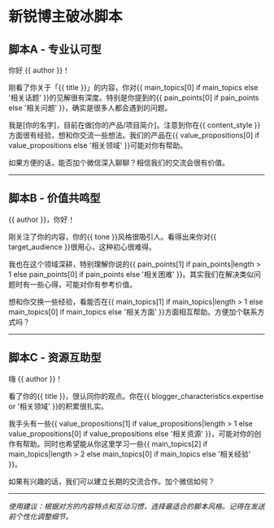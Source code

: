 # 新锐博主破冰脚本

## 脚本A - 专业认可型

你好 {{ author }}！

刚看了你关于「{{ title }}」的内容，你对{{ main_topics[0] if main_topics else '相关话题' }}的见解很有深度。特别是你提到的{{ pain_points[0] if pain_points else '相关问题' }}，确实是很多人都会遇到的问题。

我是[你的名字]，目前在做[你的产品/项目简介]。注意到你在{{ content_style }}方面很有经验，想和你交流一些想法。我们的产品在{{ value_propositions[0] if value_propositions else '相关领域' }}可能对你有帮助。

如果方便的话，能否加个微信深入聊聊？相信我们的交流会很有价值。

---

## 脚本B - 价值共鸣型

{{ author }}，你好！

刚关注了你的内容，你的{{ tone }}风格很吸引人。看得出来你对{{ target_audience }}很用心，这种初心很难得。

我也在这个领域深耕，特别理解你说的{{ pain_points[1] if pain_points|length > 1 else pain_points[0] if pain_points else '相关困难' }}。其实我们在解决类似问题时有一些心得，可能对你有参考价值。

想和你交换一些经验，看能否在{{ main_topics[1] if main_topics|length > 1 else main_topics[0] if main_topics else '相关方面' }}方面相互帮助。方便加个联系方式吗？

---

## 脚本C - 资源互助型

嗨 {{ author }}！

看了你的{{ title }}，很认同你的观点。你在{{ blogger_characteristics.expertise or '相关领域' }}的积累很扎实。

我手头有一些{{ value_propositions[1] if value_propositions|length > 1 else value_propositions[0] if value_propositions else '相关资源' }}，可能对你的创作有帮助。同时也希望能从你这里学习一些{{ main_topics[2] if main_topics|length > 2 else main_topics[0] if main_topics else '相关经验' }}。

如果有兴趣的话，我们可以建立长期的交流合作。加个微信如何？

---

*使用建议：根据对方的内容特点和互动习惯，选择最适合的脚本风格。记得在发送前个性化调整细节。*